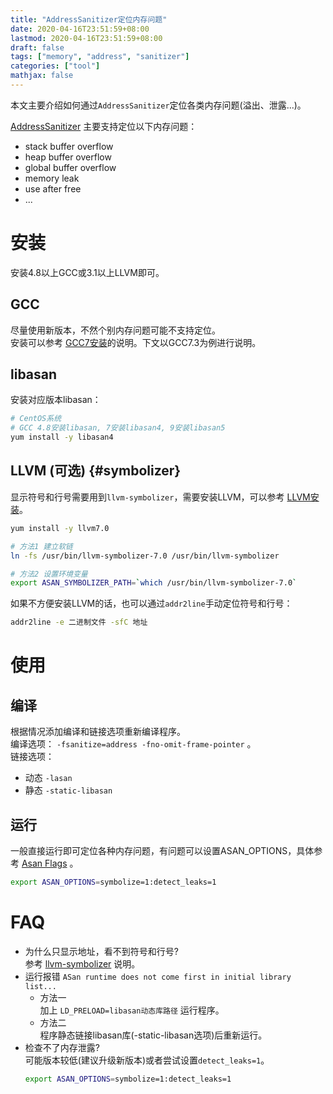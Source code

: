```yaml
---
title: "AddressSanitizer定位内存问题"
date: 2020-04-16T23:51:59+08:00
lastmod: 2020-04-16T23:51:59+08:00
draft: false
tags: ["memory", "address", "sanitizer"]
categories: ["tool"]
mathjax: false
---
```


本文主要介绍如何通过`AddressSanitizer`定位各类内存问题(溢出、泄露...)。  
<!--more-->

[AddressSanitizer](https://github.com/google/sanitizers/wiki/AddressSanitizer) 主要支持定位以下内存问题：  
- stack buffer overflow
- heap buffer overflow
- global buffer overflow
- memory leak
- use after free
- ...

# 安装
安装4.8以上GCC或3.1以上LLVM即可。  

## GCC
尽量使用新版本，不然个别内存问题可能不支持定位。  
安装可以参考 [GCC7安装](/post/编译安装gcc7.2.0/)的说明。下文以GCC7.3为例进行说明。  

## libasan
安装对应版本libasan：  
```sh
# CentOS系统
# GCC 4.8安装libasan, 7安装libasan4, 9安装libasan5
yum install -y libasan4
```

## LLVM (可选) {#symbolizer}
显示符号和行号需要用到`llvm-symbolizer`，需要安装LLVM，可以参考 [LLVM安装](/post/编译clang+llvm/)。  
```sh
yum install -y llvm7.0

# 方法1 建立软链
ln -fs /usr/bin/llvm-symbolizer-7.0 /usr/bin/llvm-symbolizer

# 方法2 设置环境变量
export ASAN_SYMBOLIZER_PATH=`which /usr/bin/llvm-symbolizer-7.0`
```
如果不方便安装LLVM的话，也可以通过`addr2line`手动定位符号和行号：  
```sh
addr2line -e 二进制文件 -sfC 地址
```

# 使用
## 编译
根据情况添加编译和链接选项重新编译程序。  
编译选项： `-fsanitize=address -fno-omit-frame-pointer` 。  
链接选项：  
- 动态 `-lasan`
- 静态 `-static-libasan`

## 运行
一般直接运行即可定位各种内存问题，有问题可以设置ASAN_OPTIONS，具体参考 [Asan Flags](https://github.com/google/sanitizers/wiki/AddressSanitizerFlags) 。  
```sh
export ASAN_OPTIONS=symbolize=1:detect_leaks=1
```

# FAQ
- 为什么只显示地址，看不到符号和行号?  
  参考 [llvm-symbolizer](#symbolizer) 说明。  
- 运行报错 `ASan runtime does not come first in initial library list...`  
  + 方法一  
    加上 `LD_PRELOAD=libasan动态库路径` 运行程序。   
  + 方法二  
    程序静态链接libasan库(-static-libasan选项)后重新运行。  
- 检查不了内存泄露?  
  可能版本较低(建议升级新版本)或者尝试设置`detect_leaks=1`。  
  ```sh
  export ASAN_OPTIONS=symbolize=1:detect_leaks=1
  ```
